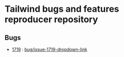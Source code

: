 # Tailwind bugs and features reproducer repository

## Bugs
* [1719](https://github.com/tailwindlabs/tailwind-plus-issues/issues/1719) : [bug/issue-1719-dropdown-link](https://github.com/ker0x/tailwind-reproducer/tree/bug/issue-1719-dropdown-link)

